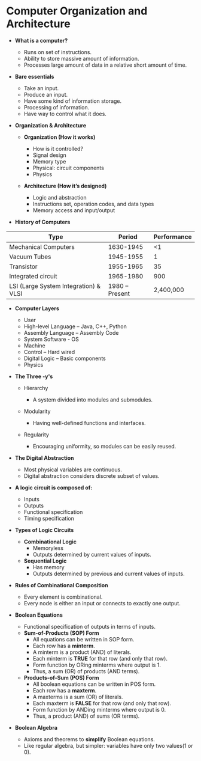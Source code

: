 Computer Organization and Architecture
======================================

-   **What is a computer?**

    -   Runs on set of instructions.
    -   Ability to store massive amount of information.
    -   Processes large amount of data in a relative short amount
        of time.

-   **Bare essentials**

    -   Take an input.
    -   Produce an input.
    -   Have some kind of information storage.
    -   Processing of information.
    -   Have way to control what it does.

-   **Organization & Architecture**

    -   **Organization (How it works)**

        -   How is it controlled?
        -   Signal design
        -   Memory type
        -   Physical: circuit components
        -   Physics

    -   **Architecture (How it’s designed)**

        -   Logic and abstraction
        -   Instructions set, operation codes, and data types
        -   Memory access and input/output

-   **History of Computers**

  | Type                                   | Period          | Performance  |
  | ---------------------------------------| ----------------| -------------|
  | Mechanical Computers                   | 1630-1945       | &lt;1        |
  | Vacuum Tubes                           | 1945-1955       | 1            |
  | Transistor                             | 1955-1965       | 35           |
  | Integrated circuit                     | 1965-1980       | 900          |
  | LSI (Large System Integration) & VLSI  | 1980 – Present  | 2,400,000    |

-   **Computer Layers**
    -   User
    -   High-level Language – Java, C++, Python
    -   Assembly Language – Assembly Code
    -   System Software - OS
    -   Machine
    -   Control – Hard wired
    -   Digital Logic – Basic components
    -   Physics

-   **The Three -y's**

    - Hierarchy
        - A system divided into modules and submodules.

    - Modularity
        - Having well-defined functions and interfaces.

    - Regularity
        - Encouraging uniformity, so modules can be easily reused.


-   **The Digital Abstraction**
    - Most physical variables are continuous.
    - Digital abstraction considers discrete subset of values.

- **A logic circuit is composed of:**
    - Inputs
    - Outputs
    - Functional specification
    - Timing specification

-  **Types of Logic Circuits**
    - **Combinational Logic**
        - Memoryless
        - Outputs determined by current values of inputs.
    - **Sequential Logic**
        - Has memory  
        - Outputs determined by previous and current values of inputs.

- **Rules of Combinational Composition**
    - Every element is combinational.
    - Every node is either an input or connects to exactly one output.

- **Boolean Equations**
    - Functional specification of outputs in terms of inputs.
    - **Sum-of-Products (SOP) Form**
        - All equations can be written in SOP form.
        - Each row has a **minterm**.
        - A minterm is a product (AND) of literals.
        - Each minterm is **TRUE** for that row (and only that row).
        - Form function by ORing minterms where output is 1.
        - Thus, a sum (OR) of products (AND terms).
    - **Products-of-Sum (POS) Form**
        - All boolean equations can be written in POS form.
        - Each row has a **maxterm**.
        - A maxterms is a sum (OR) of literals.
        - Each maxterm is **FALSE** for that row (and only that row).
        - Form function by ANDing minterms where output is 0.
        - Thus, a product (AND) of sums (OR terms).

- **Boolean Algebra**
    - Axioms and theorems to **simplify** Boolean equations.
    - Like regular algebra, but simpler: variables have only two values(1 or 0).
